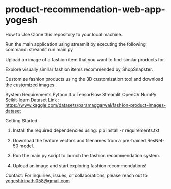 # product-recommendation-web-app-yogesh

How to Use
Clone this repository to your local machine.

Run the main application using streamlit by executing the following command:
streamlit run main.py

Upload an image of a fashion item that you want to find similar products for.

Explore visually similar fashion items recommended by ShopSnapster.

Customize fashion products using the 3D customization tool and download the customized images.


System Requirements
Python 3.x
TensorFlow
Streamlit
OpenCV
NumPy
Scikit-learn
Dataset Link : https://www.kaggle.com/datasets/paramaggarwal/fashion-product-images-dataset

Getting Started
1. Install the required dependencies using:
   pip install -r requirements.txt
2. Download the feature vectors and filenames from a pre-trained ResNet-50 model.

3. Run the main.py script to launch the fashion recommendation system.

4. Upload an image and start exploring fashion recommendations!

Contact:
For inquiries, issues, or collaborations, please reach out to yogeshtripathi058@gmail.com
